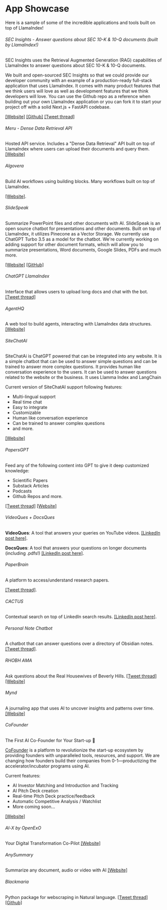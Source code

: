 # App Showcase

Here is a sample of some of the incredible applications and tools built on top of LlamaIndex! 

###### SEC Insights - Answer questions about SEC 10-K & 10-Q documents (built by LlamaIndex!)
SEC Insights uses the Retrieval Augmented Generation (RAG) capabilities of LlamaIndex to answer questions about SEC 10-K & 10-Q documents.

We built and open-sourced SEC Insights so that we could provide our developer community with an example of a production-ready full-stack application that uses LlamaIndex. It comes with many product features that we think users will love as well as development features that we think developers will love. You can use the Github repo as a reference when building out your own LlamaIndex application or you can fork it to start your project off with a solid Next.js + FastAPI codebase.

[[Website]](https://www.secinsights.ai/)
[[Github]](https://github.com/run-llama/sec-insights/)
[[Tweet thread]](https://twitter.com/jerryjliu0/status/1699119197190775084?s=20)

###### Meru - Dense Data Retrieval API

Hosted API service. Includes a "Dense Data Retrieval" API built on top of LlamaIndex where users can upload their documents and query them.
[[Website]](https://www.usemeru.com/densedataretrieval)

###### Algovera

Build AI workflows using building blocks. Many workflows built on top of LlamaIndex.

[[Website]](https://app.algovera.ai/workflows).

###### SlideSpeak

Summarize PowerPoint files and other documents with AI. SlideSpeak is an open source chatbot for presentations and other documents. Built on top of LlamaIndex, it utilizes Pinecone as a Vector Storage. We currently use ChatGPT Turbo 3.5 as a model for the chatbot. We're currently working on adding support for other document formats, which will allow you to summarize presentations, Word documents, Google Slides, PDFs and much more.

[[Website]](https://slidespeak.co/?ref=llamaindex)
[[GitHub]](https://github.com/SlideSpeak/slidespeak-backend)

###### ChatGPT LlamaIndex

Interface that allows users to upload long docs and chat with the bot.
[[Tweet thread]](https://twitter.com/s_jobs6/status/1618346125697875968?s=20&t=RJhQu2mD0-zZNGfq65xodA)

###### AgentHQ

A web tool to build agents, interacting with LlamaIndex data structures.[[Website]](https://app.agent-hq.io/)

###### SiteChatAI

SiteChatAi is ChatGPT powered that can be integrated into any website. It is a simple chatbot that can be used to answer simple questions and can be trained to answer more complex questions. It provides human like conversation experience to the users. It can be used to answer questions related to the website or the business. It uses Llamma Index and LangChain
  
Current version of SiteChatAI support following features:  
- Multi-lingual support  
- Real time chat  
- Easy to integrate  
- Customizable  
- Human like conversation experience  
- Can be trained to answer complex questions
- and more.

  
[[Website]](https://sitechatai.com/?utm_source=llama-index&utm_medium=app%20showcase&utm_campaign=promotion)


###### PapersGPT

Feed any of the following content into GPT to give it deep customized knowledge:
- Scientific Papers
- Substack Articles
- Podcasts
- Github Repos
and more.

[[Tweet thread]](https://twitter.com/thejessezhang/status/1615390646763945991?s=20&t=eHvhmIaaaoYFyPSzDRNGtA)
[[Website]](https://jessezhang.org/llmdemo)

###### VideoQues + DocsQues

**VideoQues**: A tool that answers your queries on YouTube videos. 
[[LinkedIn post here]](https://www.linkedin.com/posts/ravidesetty_ai-ml-dl-activity-7020599110953050112-EJA_/?utm_source=share&utm_medium=member_desktop).

**DocsQues**: A tool that answers your questions on longer documents (including .pdfs!)
[[LinkedIn post here]](https://www.linkedin.com/posts/ravidesetty_artificialintelligence-machinelearning-recruiters-activity-7016972785293946880-rhKC?utm_source=share&utm_medium=member_desktop).

###### PaperBrain

A platform to access/understand research papers.

[[Tweet thread]](https://twitter.com/mdarshad1000/status/1619824637898264578?s=20&t=eHvhmIaaaoYFyPSzDRNGtA).


###### CACTUS
Contextual search on top of LinkedIn search results. 
[[LinkedIn post here]](https://www.linkedin.com/posts/mathewteoh_chromeextension-chatgpt-python-activity-7019362515566403584-ryqW?utm_source=share&utm_medium=member_desktop).


###### Personal Note Chatbot
A chatbot that can answer questions over a directory of Obsidian notes. 
[[Tweet thread]](https://twitter.com/Sarah_A_Bentley/status/1611069576099336207?s=20&t=IjPLK3msACQjEBYxJJxj4w).


###### RHOBH AMA

Ask questions about the Real Housewives of Beverly Hills.
[[Tweet thread]](https://twitter.com/YourBuddyConner/status/1616504644439789568?s=20&t=bCHa3im7mjoIXLuKo5PttQ)
[[Website]](https://realhousewivesai.com/)

###### Mynd

A journaling app that uses AI to uncover insights and patterns over time.
[[Website]](https://mynd.so)

###### CoFounder
The First AI Co-Founder for Your Start-up 🙌

[CoFounder](https://co-founder.ai?utm_source=llama-index&utm_medium=gallary&utm_campaign=alpha) is a platform to revolutionize the start-up ecosystem by providing founders with unparalleled tools, resources, and support. We are changing how founders build their companies from 0-1—productizing the accelerator/incubator programs using AI.

Current features:

* AI Investor Matching and Introduction and Tracking
* AI Pitch Deck creation
* Real-time Pitch Deck practice/feedback
* Automatic Competitive Analysis / Watchlist
* More coming soon...

[[Website]](https://co-founder.ai?utm_source=llama-index&utm_medium=gallary&utm_campaign=alpha)

###### Al-X by OpenExO

Your Digital Transformation Co-Pilot
[[Website]](https://chat.openexo.com)

###### AnySummary

Summarize any document, audio or video with AI
[[Website]](https://anysummary.app)

###### Blackmaria

Python package for webscraping in Natural language.
[[Tweet thread]](https://twitter.com/obonigwe1/status/1640080422661943298?t=aftqisb4vaudwrgwah_1oa&s=19)
[[Github]](https://github.com/Smyja/blackmaria)
